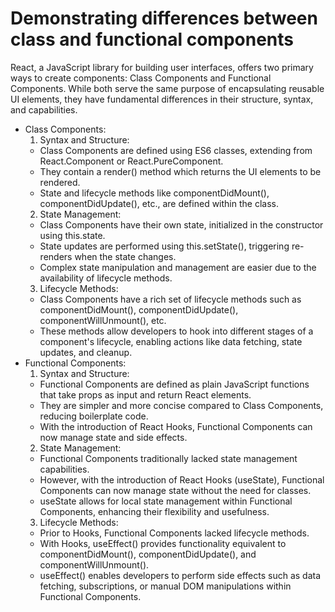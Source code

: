 # Demonstrating differences between class and functional components
React, a JavaScript library for building user interfaces, offers two primary ways to create components: Class Components and Functional Components. While both serve the same purpose of encapsulating reusable UI elements, they have fundamental differences in their structure, syntax, and capabilities.

- Class Components:
  1. Syntax and Structure:
  - Class Components are defined using ES6 classes, extending from React.Component or React.PureComponent.
  - They contain a render() method which returns the UI elements to be rendered.
  - State and lifecycle methods like componentDidMount(), componentDidUpdate(), etc., are defined within the class.
  2. State Management:
  - Class Components have their own state, initialized in the constructor using this.state.
  - State updates are performed using this.setState(), triggering re-renders when the state changes.
  - Complex state manipulation and management are easier due to the availability of lifecycle methods.
  3.  Lifecycle Methods:
  - Class Components have a rich set of lifecycle methods such as componentDidMount(), componentDidUpdate(), componentWillUnmount(), etc.
  - These methods allow developers to hook into different stages of a component's lifecycle, enabling actions like data fetching, state updates, and cleanup.
- Functional Components:
  1. Syntax and Structure:
  - Functional Components are defined as plain JavaScript functions that take props as input and return React elements.
  - They are simpler and more concise compared to Class Components, reducing boilerplate code.
  - With the introduction of React Hooks, Functional Components can now manage state and side effects.
  2.  State Management:
  - Functional Components traditionally lacked state management capabilities.
  - However, with the introduction of React Hooks (useState), Functional Components can now manage state without the need for classes.
  - useState allows for local state management within Functional Components, enhancing their flexibility and usefulness.
  3. Lifecycle Methods:
  - Prior to Hooks, Functional Components lacked lifecycle methods.
  - With Hooks, useEffect() provides functionality equivalent to componentDidMount(), componentDidUpdate(), and componentWillUnmount().
  - useEffect() enables developers to perform side effects such as data fetching, subscriptions, or manual DOM manipulations within Functional Components.

